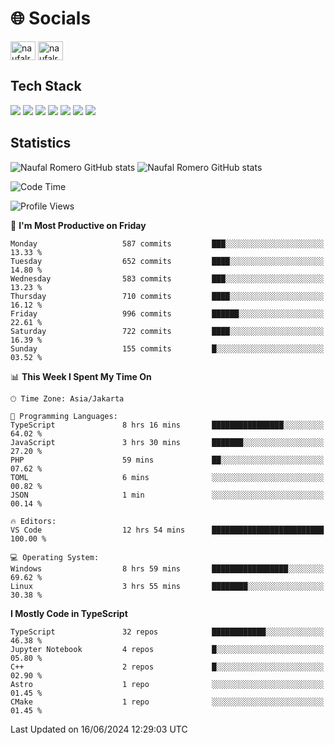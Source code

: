 <h1 align="">🌐 Socials</h1>
<p align="left">
<a href="https://linkedin.com/in/naufal-romero-putra-pratama-9ab816177/" target="blank"><img align="center" src="https://raw.githubusercontent.com/rahuldkjain/github-profile-readme-generator/master/src/images/icons/Social/linked-in-alt.svg" alt="naufalromero" height="30" width="40" /></a>
<a href="https://instagram.com/naufalromero" target="blank"><img align="center" src="https://raw.githubusercontent.com/rahuldkjain/github-profile-readme-generator/master/src/images/icons/Social/instagram.svg" alt="naufalromero" height="30" width="40" /></a>
</p>


<h2 align="">Tech Stack</h2>
<div align="">
  <img src="https://img.shields.io/badge/next.js-000000?style=for-the-badge&logo=nextdotjs&logoColor=white"/>
 <img src="https://img.shields.io/badge/typescript-%23007ACC.svg?style=for-the-badge&logo=typescript&logoColor=white"/>
 <img src="https://img.shields.io/badge/react-%2320232a.svg?style=for-the-badge&logo=react&logoColor=%2361DAFB"/>
 <img src="https://img.shields.io/badge/tailwindcss-%2338B2AC.svg?style=for-the-badge&logo=tailwind-css&logoColor=white"/>
 <img src="https://img.shields.io/badge/Prisma-3982CE?style=for-the-badge&logo=Prisma&logoColor=white"/>
 <img src="https://img.shields.io/badge/javascript-%23323330.svg?style=for-the-badge&logo=javascript&logoColor=%23F7DF1E"/>
 <img src="https://img.shields.io/badge/java-%23ED8B00.svg?style=for-the-badge&logo=openjdk&logoColor=white"/>
</div>


<h2 align="">Statistics</h2>
<div align="">
<img src="https://github-readme-stats-xi-nine-74.vercel.app/api?username=romves&show_icons=true&theme=tokyonight&include_all_commits=true&count_private=true" alt="Naufal Romero GitHub stats"/>
<img src="https://github-readme-stats-xi-nine-74.vercel.app/api/top-langs/?username=romves&theme=tokyonight&hide_border=false&include_all_commits=true&count_private=true&layout=compact" alt="Naufal Romero GitHub stats"/>
</div>

<!--START_SECTION:waka-->
![Code Time](http://img.shields.io/badge/Code%20Time-1%2C233%20hrs%2058%20mins-blue)

![Profile Views](http://img.shields.io/badge/Profile%20Views-0-blue)

📅 **I'm Most Productive on Friday** 

```text
Monday                   587 commits         ███░░░░░░░░░░░░░░░░░░░░░░   13.33 % 
Tuesday                  652 commits         ████░░░░░░░░░░░░░░░░░░░░░   14.80 % 
Wednesday                583 commits         ███░░░░░░░░░░░░░░░░░░░░░░   13.23 % 
Thursday                 710 commits         ████░░░░░░░░░░░░░░░░░░░░░   16.12 % 
Friday                   996 commits         ██████░░░░░░░░░░░░░░░░░░░   22.61 % 
Saturday                 722 commits         ████░░░░░░░░░░░░░░░░░░░░░   16.39 % 
Sunday                   155 commits         █░░░░░░░░░░░░░░░░░░░░░░░░   03.52 % 
```


📊 **This Week I Spent My Time On** 

```text
🕑︎ Time Zone: Asia/Jakarta

💬 Programming Languages: 
TypeScript               8 hrs 16 mins       ████████████████░░░░░░░░░   64.02 % 
JavaScript               3 hrs 30 mins       ███████░░░░░░░░░░░░░░░░░░   27.20 % 
PHP                      59 mins             ██░░░░░░░░░░░░░░░░░░░░░░░   07.62 % 
TOML                     6 mins              ░░░░░░░░░░░░░░░░░░░░░░░░░   00.82 % 
JSON                     1 min               ░░░░░░░░░░░░░░░░░░░░░░░░░   00.14 % 

🔥 Editors: 
VS Code                  12 hrs 54 mins      █████████████████████████   100.00 % 

💻 Operating System: 
Windows                  8 hrs 59 mins       █████████████████░░░░░░░░   69.62 % 
Linux                    3 hrs 55 mins       ████████░░░░░░░░░░░░░░░░░   30.38 % 
```

**I Mostly Code in TypeScript** 

```text
TypeScript               32 repos            ████████████░░░░░░░░░░░░░   46.38 % 
Jupyter Notebook         4 repos             █░░░░░░░░░░░░░░░░░░░░░░░░   05.80 % 
C++                      2 repos             █░░░░░░░░░░░░░░░░░░░░░░░░   02.90 % 
Astro                    1 repo              ░░░░░░░░░░░░░░░░░░░░░░░░░   01.45 % 
CMake                    1 repo              ░░░░░░░░░░░░░░░░░░░░░░░░░   01.45 % 
```




 Last Updated on 16/06/2024 12:29:03 UTC
<!--END_SECTION:waka-->
